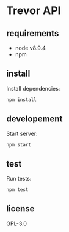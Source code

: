 # Trevor API

## requirements

- node v8.9.4
- npm

## install

Install dependencies:

```bash
npm install
```

## developement

Start server:

```bash
npm start
```

## test

Run tests:

```bash
npm test
```

## license

GPL-3.0
